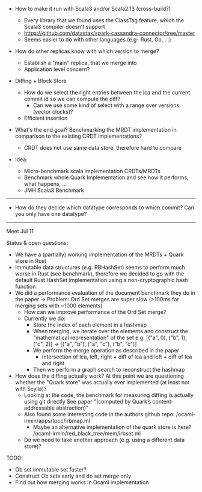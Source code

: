 - How to make it run with Scala3 and/or Scala2.13 (cross-build?)
  - Every library that we found uses the ClassTag feature, which the Scala3 compiler doesn't support
  - https://github.com/datastax/spark-cassandra-connector/tree/master
  - Seems easier to do with other languages (e.g- Rust, Go, ...)
- How do other replicas know with which version to merge?
  - Establish a "main" replica, that we merge into
  - Application level concern?
- Diffing + Block Store
  - How do we select the right entries between the lca and the current commit id so we can compute the diff?
    - Can we use some kind of select with a range over versions (vector clocks)?
  - Efficient insertion
- What's the end goal? Benchmarking the MRDT implementation in comparison to the existing CRDT implementations?
  - CRDT does not use same data store, therefore hard to compare

- Idea:
  - Micro-benchmark scala implementation CRDTs/MRDTs
  - Benchmark whole Quark Implementation and see how it performs, what happens, ...
  - JMH Scala3 Benchmark

---

- How do they decide which datatype corresponds to which commit? Can you only have one datatype?

---
Meet Jul 11

Status & open questions:
- We have a (partially) working implementation of the MRDTs + Quark store in Rust
- Immutable data structures (e.g. RBHashSet) seems to perform much worse in Rust (see benchmark),
  therefore we decided to go with the default Rust HashSet implementation using a non-cryptographic hash function
- We did a performance evaluation of the document benchmark they do in the paper
  -> Problem: Ord Set merges are super slow (>100ms for merging sets with ~1000 elements)
  - How can we improve performance of the Ord Set merge?
  - Currently we do:
    - Store the index of each element in a hashmap
    - When merging, we iterate over the elements and construct the "mathematical representation" of the set
      e.g. [("a", 0), ("b", 1), ("c", 2)] -> [("a", "b"), ("a", "c"), ("b", "c")]
    - We perform the merge operation as described in the paper
      - Intersection of lca, left, right + diff of lca and left + diff of lca and right
    - Then we perform a graph search to reconstruct the hashmap
- How does the diffing actually work? At this point we are questioning whether the "Quark store" was actually ever implemented (at least not with Scylla)?
  - Looking at the code, the benchmark for measuring diffing is actually using git directly
    See paper "(computed by Quark’s content-addressable abstraction)"
  - Also found some interesting code in the authors github repo: /ocaml-irmin/apps/tpcc/irbmap.ml
    - Maybe an alternative implementation of the quark store is here?
      /ocaml-irmin/red_black_tree/mem/irbset.ml
  - Do we need to take another approach (e.g. using a different data store)?

TODO:
- Ob set immutable set faster?
- Construct Ob sets early and do set merge only
- Find out how merging works in Ocaml implementation
